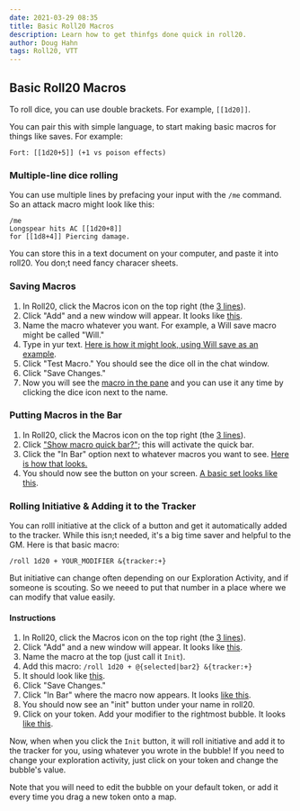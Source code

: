 ```yaml
---
date: 2021-03-29 08:35
title: Basic Roll20 Macros
description: Learn how to get thinfgs done quick in roll20.
author: Doug Hahn
tags: Roll20, VTT
---
```

## Basic Roll20 Macros

To roll dice, you can use double brackets. For example, `[[1d20]]`.

You can pair this with simple language, to start making basic macros for things like saves. For example:

```
Fort: [[1d20+5]] (+1 vs poison effects)
```

### Multiple-line dice rolling

You can use multiple lines by prefacing your input with the `/me` command. So an attack macro might look like this:

```
/me 
Longspear hits AC [[1d20+8]] 
for [[1d8+4]] Piercing damage.
```

You can store this in a text document on your computer, and paste it into roll20. You don;t need fancy characer sheets. 

### Saving Macros

1. In Roll20, click the Macros icon on the top right (the [3 lines](https://share.getcloudapp.com/OAuW5oYN)). 
2. Click "Add" and a new window will appear. It looks like [this](https://share.getcloudapp.com/mXu1P76k).
3. Name the macro whatever you want. For example, a Will save macro might be called "Will."
4. Type in yur text. [Here is how it might look, using Will save as an example](https://share.getcloudapp.com/5zuA95YL).
5. Click "Test Macro." You should see the dice oll in the chat window. 
6. Click "Save Changes."
7. Now you will see the [macro in the pane](https://share.getcloudapp.com/Jru1nwOZ) and you can use it any time by clicking the dice icon next to the name.

### Putting Macros in the Bar
1. In Roll20, click the Macros icon on the top right (the [3 lines](https://share.getcloudapp.com/OAuW5oYN)). 
2. Click ["Show macro quick bar?"](https://share.getcloudapp.com/Qwu92QBY); this will activate the quick bar. 
3. Click the "In Bar" option next to whatever macros you want to see. [Here is how that looks.](https://share.getcloudapp.com/6quQvD11)
4. You should now see the button on your screen. [A basic set looks like this](https://share.getcloudapp.com/ApuREOBr).

### Rolling Initiative & Adding it to the Tracker 
You can rolll initiative at the click of a button and get it automatically added to the tracker. While this isn;t needed, it's a big time saver and helpful to the GM. Here is that basic macro:

```
/roll 1d20 + YOUR_MODIFIER &{tracker:+}
```

But initiative can change often depending on our Exploration Activity, and if someone is scouting. So we neeed to put that number in a place where we can modify that value easily. 

#### Instructions

1. In Roll20, click the Macros icon on the top right (the [3 lines](https://share.getcloudapp.com/OAuW5oYN)). 
2. Click "Add" and a new window will appear. It looks like [this](https://share.getcloudapp.com/mXu1P76k).
3. Name the macro at the top (just call it `Init`).
4. Add this macro: `/roll 1d20 + @{selected|bar2} &{tracker:+}`
5. It should look like [this](https://share.getcloudapp.com/d5uPogG8).
6. Click "Save Changes."
7. Click "In Bar" where the macro now appears. It looks [like this](https://share.getcloudapp.com/d5uPoDrw).
8. You should now see an "init" button under your name in roll20.
9. Click on your token. Add your modifier to the rightmost bubble. It looks [like this](https://share.getcloudapp.com/mXu5eGZ1).

Now, when when you click the `Init` button, it will roll initiative and add it to the tracker for you, using whatever you wrote in the bubble! If you need to change your exploration activity, just click on your token and change the bubble's value. 

Note that you will need to edit the bubble on your default token, or add it every time you drag a new token onto a map. 
